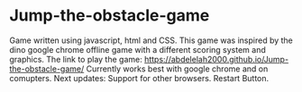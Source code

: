 # Jump-the-obstacle-game
Game written using javascript, html and CSS. This game was inspired by the dino google chrome offline game with a different scoring system and graphics.
The link to play the game: https://abdelelah2000.github.io/Jump-the-obstacle-game/
Currently works best with google chrome and on comupters.
Next updates:
Support for other browsers.
Restart Button.
